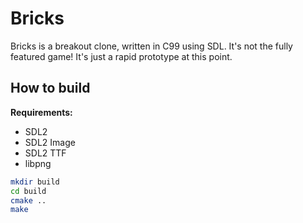 # Bricks

Bricks is a breakout clone, written in C99 using SDL. It's not the fully featured game! It's just a rapid prototype
at this point.

## How to build

**Requirements:**
- SDL2
- SDL2 Image
- SDL2 TTF
- libpng

```bash
mkdir build
cd build
cmake ..
make
```
